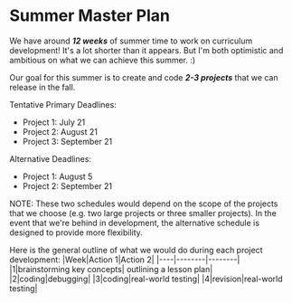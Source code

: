 # Summer Master Plan
We have around ***12 weeks*** of summer time to work on curriculum development! It's a lot shorter than it appears. But I'm both optimistic and ambitious on what we can achieve this summer. :)

Our goal for this summer is to create and code _**2-3 projects**_ that we can release in the fall. 

Tentative Primary Deadlines:
* Project 1: July 21
* Project 2: August 21
* Project 3: September 21

Alternative Deadlines:
* Project 1: August 5
* Project 2: September 21


NOTE: These two schedules would depend on the scope of the projects that we choose (e.g. two large projects or three smaller projects). In the event that we're behind in development, the alternative schedule is designed to provide more flexibility.


Here is the general outline of what we would do during each project development:
|Week|Action 1|Action 2|
|----|--------|--------|
|1|brainstorming key concepts| outlining a lesson plan|
|2|coding|debugging|
|3|coding|real-world testing|
|4|revision|real-world testing|
